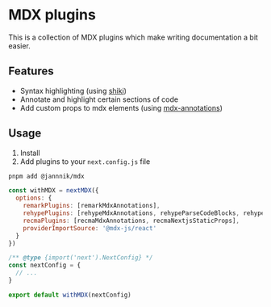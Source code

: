 # MDX plugins

This is a collection of MDX plugins which make writing documentation a bit easier.

## Features

- Syntax highlighting (using [shiki](https://shiki.matsu.io/))
- Annotate and highlight certain sections of code
- Add custom props to mdx elements (using [mdx-annotations](https://www.npmjs.com/package/mdx-annotations))

## Usage

1. Install
2. Add plugins to your `next.config.js` file

```bash
pnpm add @jannnik/mdx
```

```js
const withMDX = nextMDX({
  options: {
    remarkPlugins: [remarkMdxAnnotations],
    rehypePlugins: [rehypeMdxAnnotations, rehypeParseCodeBlocks, rehypeShiki, rehypeHighlight],
    recmaPlugins: [recmaMdxAnnotations, recmaNextjsStaticProps],
    providerImportSource: '@mdx-js/react'
  }
})

/** @type {import('next').NextConfig} */
const nextConfig = {
  // ...
}

export default withMDX(nextConfig)
```
